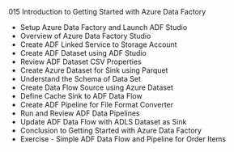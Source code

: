015 Introduction to Getting Started with Azure Data Factory
* Setup Azure Data Factory and Launch ADF Studio
* Overview of Azure Data Factory Studio
* Create ADF Linked Service to Storage Account
* Create ADF Dataset using ADF Studio
* Review ADF Dataset CSV Properties
* Create Azure Dataset for Sink using Parquet
* Understand the Schema of Data Set
* Create Data Flow Source using Azure Dataset
* Define Cache Sink to ADF Data Flow
* Create ADF Pipeline for File Format Converter
* Run and Review ADF Data Pipelines
* Update ADF Data Flow with ADLS Dataset as Sink
* Conclusion to Getting Started with Azure Data Factory
* Exercise - Simple ADF Data Flow and Pipeline for Order Items